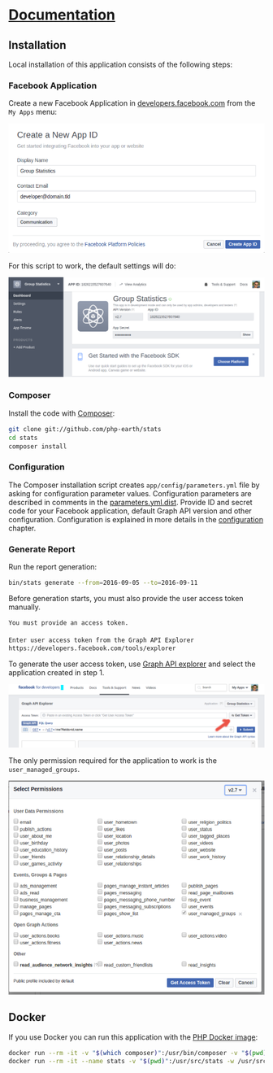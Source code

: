# [Documentation](/README.md#documentation)

## Installation

Local installation of this application consists of the following steps:


### Facebook Application

Create a new Facebook Application in [developers.facebook.com](https://developers.facebook.com)
from the `My Apps` menu:

![Facebook Application](images/new-fb-app.png)

For this script to work, the default settings will do:

![Facebook Application Dashboard](images/fb-app-dashboard.png)


### Composer

Install the code with [Composer](https://getcomposer.org/):

```bash
git clone git://github.com/php-earth/stats
cd stats
composer install
```


### Configuration

The Composer installation script creates `app/config/parameters.yml` file
by asking for configuration parameter values. Configuration parameters are
described in comments in the [parameters.yml.dist](app/config/parameters.yml.dist).
Provide ID and secret code for your Facebook application, default Graph API version
and other configuration. Configuration is explained in more details in the
[configuration](configuration.md) chapter.


### Generate Report

Run the report generation:

```bash
bin/stats generate --from=2016-09-05 --to=2016-09-11
```

Before generation starts, you must also provide the user access token manually.

```bash
You must provide an access token.

Enter user access token from the Graph API Explorer
https://developers.facebook.com/tools/explorer

```

To generate the user access token, use
[Graph API explorer](https://developers.facebook.com/tools/explorer/) and
select the application created in step 1.

![User Access Token](images/token.png)

The only permission required for the application to work is the `user_managed_groups`.

![Permissions](images/permissions.png)


## Docker

If you use Docker you can run this application with the [PHP Docker image](https://hub.docker.com/_/php/):

```bash
docker run --rm -it -v "$(which composer)":/usr/bin/composer -v "$(pwd)":/usr/src/stats -w /usr/src/stats php:7.1-cli composer install
docker run --rm -it --name stats -v "$(pwd)":/usr/src/stats -w /usr/src/stats php:7.1-cli bin/stats generate --from=2017-04-17 --to=2017-04-24
```
